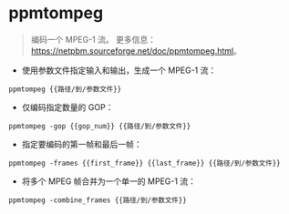# ppmtompeg

> 编码一个 MPEG-1 流。
> 更多信息：<https://netpbm.sourceforge.net/doc/ppmtompeg.html>。

- 使用参数文件指定输入和输出，生成一个 MPEG-1 流：

`ppmtompeg {{路径/到/参数文件}}`

- 仅编码指定数量的 GOP：

`ppmtompeg -gop {{gop_num}} {{路径/到/参数文件}}`

- 指定要编码的第一帧和最后一帧：

`ppmtompeg -frames {{first_frame}} {{last_frame}} {{路径/到/参数文件}}`

- 将多个 MPEG 帧合并为一个单一的 MPEG-1 流：

`ppmtompeg -combine_frames {{路径/到/参数文件}}`